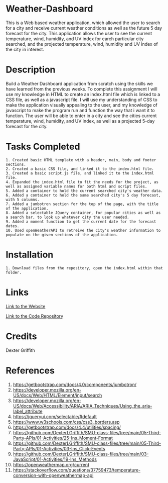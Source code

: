 # Weather-Dashboard

This is a Web based weather application, which allowed the user to search for a city and receive current weather conditions as well as the future 5 day forecast for the city. This application allows the user to see the current temperature, wind, humidity, and UV index for earch particular city searched, and the projected temperature, wind, humidity and UV index of the city in interest. 

# Description 

Build a Weather Dashboard application from scratch using the skills we have learned from the previous weeks. To complete this assignment I will use my knowledge in HTML to create an index.html  file which is linked to a CSS file, as well as a javascript file. I will use my understanding of CSS to make the application visually appealing to the user, and my knowledge of javascript to make the program run and function the way that i want it to function. The user will be able to enter in a city and see the cities current temperature, wind, humidity, and UV index, as well as a projected 5-day forecast for the city. 

# Tasks Completed

    1. Created basic HTML template with a header, main, body and footer sections. 
    2. Created a basic CSS file, and linked it to the index.html file. 
    3. Created a basic script.js file, and linked it to the index.html file. 
    4. Expanded the index.html file to fit the needs for the project, as well as assigned variable names for both html and script files.
    5. Added a container to hold the current searched city's weather data.
    6. Added a container to hold the same searched city's 5 day forecast, with 5 columns.  
    7. Added a jumbotron section for the top of the page, with the title of the application. 
    8. Added a selectable JQuery container, for popular cities as well as a search bar, to look up whatever city the user needed. 
    9. Added a moment function to get the current date for the forecast dates. 
    10. Used openWeatherAPI to retreive the city's weather information to populate on the given sections of the application. 

# Installation

    1. Download files from the repository, open the index.html within that folder. 

# Links 

[Link to the Website](https://dexterlgriffith.github.io/Weather-Dashboard/)

[Link to the Code Repository](https://github.com/DexterLGriffith/Weather-Dashboard)

# Credits 

Dexter Griffith

# References 

1. https://getbootstrap.com/docs/4.0/components/jumbotron/
2. https://developer.mozilla.org/en-US/docs/Web/HTML/Element/input/search
3. https://developer.mozilla.org/en-US/docs/Web/Accessibility/ARIA/ARIA_Techniques/Using_the_aria-label_attribute
4. https://jqueryui.com/selectable/#default
5. https://www.w3schools.com/css/css3_borders.asp
6. https://getbootstrap.com/docs/4.4/utilities/spacing/
7. https://github.com/DexterLGriffith/SMU-class-files/tree/main/05-Third-Party-APIs/01-Activities/25-Ins_Moment-Format
8. https://github.com/DexterLGriffith/SMU-class-files/tree/main/05-Third-Party-APIs/01-Activities/03-Ins_Click-Events
9. https://github.com/DexterLGriffith/SMU-class-files/tree/main/03-JavaScript/01-Activities/19-Ins_Methods
10. https://openweathermap.org/current
11. https://stackoverflow.com/questions/37759473/temperature-conversion-with-openweathermap-api
